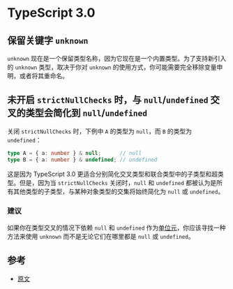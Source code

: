 # TypeScript 3.0

## 保留关键字 `unknown`

`unknown` 现在是一个保留类型名称，因为它现在是一个内置类型。为了支持新引入的 `unknown` 类型，取决于你对 `unknown` 的使用方式，你可能需要完全移除变量申明，或者将其重命名。

## 未开启 `strictNullChecks` 时，与 `null`/`undefined` 交叉的类型会简化到 `null`/`undefined`

关闭 `strictNullChecks` 时，下例中 `A` 的类型为 `null`，而 `B` 的类型为 `undefined`：

```typescript
type A = { a: number } & null;      // null
type B = { a: number } & undefined; // undefined
```

这是因为 TypeScript 3.0 更适合分别简化交叉类型和联合类型中的子类型和超类型。但是，因为当 `strictNullChecks` 关闭时，`null` 和 `undefined` 都被认为是所有其他类型的子类型，与某种对象类型的交集将始终简化为 `null` 或 `undefined`。

### 建议

如果你在类型交叉的情况下依赖 `null` 和 `undefined` 作为[单位元](https://baike.baidu.com/item/%E5%8D%95%E4%BD%8D%E5%85%83)，你应该寻找一种方法来使用 `unknown` 而不是无论它们在哪里都是 `null` 或 `undefined`。

## 参考

* [原文](https://github.com/Microsoft/TypeScript-wiki/blob/master/Breaking-Changes.md#typescript-30)

